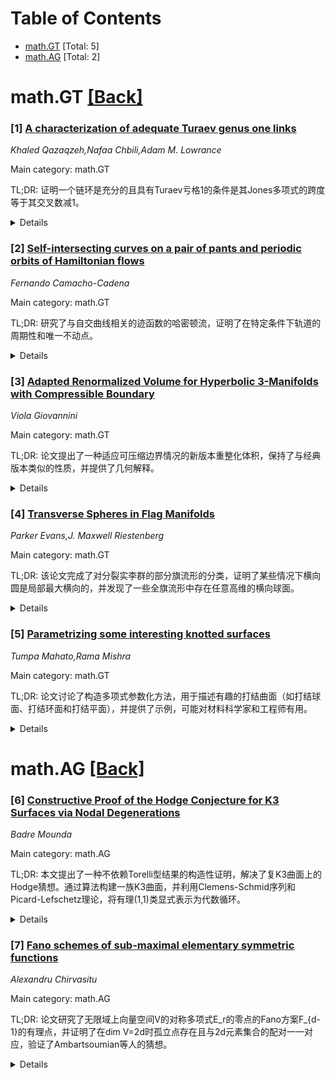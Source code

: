 <div id=toc></div>

# Table of Contents

- [math.GT](#math.GT) [Total: 5]
- [math.AG](#math.AG) [Total: 2]


<div id='math.GT'></div>

# math.GT [[Back]](#toc)

### [1] [A characterization of adequate Turaev genus one links](https://arxiv.org/abs/2507.18855)
*Khaled Qazaqzeh,Nafaa Chbili,Adam M. Lowrance*

Main category: math.GT

TL;DR: 证明一个链环是充分的且具有Turaev亏格1的条件是其Jones多项式的跨度等于其交叉数减1。


<details>
  <summary>Details</summary>
Motivation: 研究链环的充分性与Turaev亏格之间的关系，通过Jones多项式提供量化标准。

Method: 通过数学证明，分析链环的充分性、Turaev亏格与Jones多项式跨度的关系。

Result: 得出链环充分且Turaev亏格1的充要条件是Jones多项式跨度等于交叉数减1。

Conclusion: 为链环分类提供了新的数学工具和理论依据。

Abstract: We prove that a link is adequate and has Turaev genus one if and only if the
span of its Jones polynomial is one less than its crossing number.

</details>


### [2] [Self-intersecting curves on a pair of pants and periodic orbits of Hamiltonian flows](https://arxiv.org/abs/2507.19191)
*Fernando Camacho-Cadena*

Main category: math.GT

TL;DR: 研究了与自交曲线相关的迹函数的哈密顿流，证明了在特定条件下轨道的周期性和唯一不动点。


<details>
  <summary>Details</summary>
Motivation: 探索特征流形上自交曲线迹函数的哈密顿流性质，以理解其动力学行为。

Method: 使用Fock-Goncharov坐标进行显式计算，分析哈密顿流的轨道性质。

Result: 证明了在G=PSL(3,R)和S为裤子曲面时，八字曲线的迹函数轨道是周期且具有唯一不动点。

Conclusion: 结果扩展到了其他自交曲线，如交换子和绕边界k次的曲线，进一步揭示了特征流形的动力学特性。

Abstract: The character variety $\mathscr{X}(S,G)$ associated to an oriented compact
surface $S$ with boundary and a real reductive Lie group $G$ admits a Poisson
structure and is foliated by symplectic leaves. When $G$ is a matrix group, any
closed curve $c\in\pi_1(S)$ induces a trace function
$\mathsf{tr}_c\colon[\rho]\mapsto \mathsf{tr}(\rho(c))$ on $\mathscr{X}(S,G)$.
In this article, we study the Hamiltonian flows of trace functions associated
to self-intersecting curves. We prove that when $G=\mathsf{PSL}(3,\mathbb{R})$
and $S$ is the pair of pants, every orbit of the Hamiltonian flow of the trace
of a figure eight curve on $S$ is periodic and has a unique fixed point. The
proof uses explicit computations in Fock-Goncharov coordinates. As an
application, we prove a similar statement for the trace of the $\Theta$-web.
Finally, we focus on the symplectic leaf corresponding to the unipotent locus,
and derive similar results for two more self-intersecting curves: the
commutator, and a curve going $k$ times around a boundary component.

</details>


### [3] [Adapted Renormalized Volume for Hyperbolic 3-Manifolds with Compressible Boundary](https://arxiv.org/abs/2507.19291)
*Viola Giovannini*

Main category: math.GT

TL;DR: 论文提出了一种适应可压缩边界情况的新版本重整化体积，保持了与经典版本类似的性质，并提供了几何解释。


<details>
  <summary>Details</summary>
Motivation: 研究凸共紧双曲3-流形的重整化体积在边界可压缩时的行为，填补经典方法在此情况下的不足。

Method: 定义了一种新的重整化体积版本，适用于边界可压缩的情况，并分析了其性质，如微分和梯度的有界性。

Result: 新定义的重整化体积在可压缩边界情况下有下界，且与凸核体积函数保持有界距离。

Conclusion: 该方法扩展了重整化体积的应用范围，并为边界可压缩流形提供了新的几何解释。

Abstract: The renormalized volume is a smooth function associating to every convex
co-compact hyperbolic $3$-manifold $M$ a real number. When the boundary of $M$
is incompressible, the renormalized volume is always positive, otherwise there
are sequences of convex co-compact structures on $M$ whose renormalized volumes
diverge to minus infinity.
  We define here a new version of the renormalized volume which adapts to the
compressible boundary case, satisfying properties analogous to those of the
classical one in the incompressible setting. In particular, the adapted
renormalized volume is bounded from below, its differential has uniformly
bounded supremum norm, and its gradient has uniformly bounded Weil-Petersson
norm. Moreover, it stays at uniformly bounded distance from the convex core
volume function. As a corollary, we obtain a bound on the convex core volume of
handlebodies in terms of the Weil-Petersson distance from a subset of the
Teichm\"uller space. Furthermore, the adapted renormalized volume extends
continuously, as a function on the Teichm\"uller space of $\partial\bar M$, to
the strata in the boundary of its Weil-Petersson completion corresponding to
compressible multicurves. We provide a geometric interpretation of the limit
quantity by defining a renormalized volume, and its adapted version, for convex
co-compact hyperbolic $3$-manifolds with a finite set of marked points in the
boundary.

</details>


### [4] [Transverse Spheres in Flag Manifolds](https://arxiv.org/abs/2507.19306)
*Parker Evans,J. Maxwell Riestenberg*

Main category: math.GT

TL;DR: 该论文完成了对分裂实李群的部分旗流形的分类，证明了某些情况下横向圆是局部最大横向的，并发现了一些全旗流形中存在任意高维的横向球面。


<details>
  <summary>Details</summary>
Motivation: 研究分裂实李群的部分旗流形中横向结构的性质，特别是局部最大横向圆的存在性，以及探索全旗流形中高维横向球面的构造。

Method: 利用自旋子和拓扑K-理论工具，构造并验证了高维横向球面的最大横向性，同时结合已知限制和新的E7限制进行分类。

Result: 分类了所有具有局部最大横向圆性质的分裂实李群的部分旗流形，并发现了某些全旗流形中存在任意高维的横向球面。

Conclusion: 论文不仅完成了分类工作，还揭示了横向结构的新现象，为相关领域提供了新的研究视角和工具。

Abstract: For some partial flag manifolds of semisimple real Lie groups, including many
full flag manifolds, transverse circles are known to be locally maximally
transverse. We complete the classification of all partial flag manifolds of
split real Lie groups with this property. As a consequence, $\{7\}$-Anosov
subgroups of split $E_7$ are virtually free or surface groups.
  On the other hand, using spinors, we find transverse spheres of arbitrarily
large dimension in certain full flag manifolds of Cartan-Killing types $A,B,D$.
These transverse spheres are verified to be maximally transverse with tools
from topological $K$-theory. The aforementioned classification follows from
constructions of transverse $m$-spheres, $m \geq 2$, that complement the
previously known restrictions as well as the new $E_7$ restriction.
Additionally, when $G$ is split of type $G_2, B_3,$ or $D_4$, the full flag
manifold admits a fibration by maximally transverse 3-spheres.

</details>


### [5] [Parametrizing some interesting knotted surfaces](https://arxiv.org/abs/2507.19448)
*Tumpa Mahato,Rama Mishra*

Main category: math.GT

TL;DR: 论文讨论了构造多项式参数化方法，用于描述有趣的打结曲面（如打结球面、打结环面和打结平面），并提供了示例，可能对材料科学家和工程师有用。


<details>
  <summary>Details</summary>
Motivation: 研究打结曲面的多项式参数化方法，为材料科学和工程领域提供潜在应用。

Method: 构造多项式参数化方法，用于描述打结曲面（如球面、环面和平面）。

Result: 提供了具体的打结曲面示例，展示了方法的实用性。

Conclusion: 多项式参数化方法为打结曲面的研究和应用提供了新工具，具有实际应用潜力。

Abstract: We discuss methods to construct a polynomial parametrization of some
interesting knotted surfaces (knotted spheres, knotted tori and knotted planes)
and provide examples, which can potentially be used by material scientists and
engineers.

</details>


<div id='math.AG'></div>

# math.AG [[Back]](#toc)

### [6] [Constructive Proof of the Hodge Conjecture for K3 Surfaces via Nodal Degenerations](https://arxiv.org/abs/2507.18999)
*Badre Mounda*

Main category: math.AG

TL;DR: 本文提出了一种不依赖Torelli型结果的构造性证明，解决了复K3曲面上的Hodge猜想。通过算法构建一族K3曲面，并利用Clemens-Schmid序列和Picard-Lefschetz理论，将有理(1,1)类显式表示为代数循环。


<details>
  <summary>Details</summary>
Motivation: 解决复K3曲面上Hodge猜想的构造性证明问题，避免依赖Torelli型结果。

Method: 从任意有理(1,1)类出发，算法构建一族K3曲面，利用Clemens-Schmid序列和Picard-Lefschetz理论，将类表示为代数循环。

Result: 实现了将任意有理(1,1)类显式表示为代数循环的有限步算法。

Conclusion: 该方法不仅解决了K3曲面上的Hodge猜想，还提出了在更高维Calabi-Yau三流形上的推广思路。

Abstract: We give a constructive proof of the Hodge conjecture for complex $K3$
surfaces that does not rely on Torelli-type results. Starting with an arbitrary
rational $(1,1)$-class $\alpha\in H^{1,1}(X,\mathbb{Q})$, we algorithmically
build a one-parameter family of quartic $K3$'s acquiring at most ten
$A_1$-nodes. On the central fibre $\widetilde{X}_0$, the class $\alpha$
specializes to a $\mathbb{Q}$-linear combination of the hyperplane class and
the exceptional $(-2)$-curves coming from the blow-ups of the nodes. Using the
Clemens--Schmid sequence together with Picard--Lefschetz theory, we identify
$\Gr^W_2 H^2_{\lim}\cong H^2(\widetilde{X}_0)$ and transport this combination
back to the original smooth surface as an algebraic divisor. This yields an
explicit, finite-step procedure that realizes any rational $(1,1)$-class by an
algebraic cycle. We also formulate an equivariant extension for $(2,2)$-classes
on Calabi--Yau threefolds, indicating how the same strategy might apply in
higher dimension.

</details>


### [7] [Fano schemes of sub-maximal elementary symmetric functions](https://arxiv.org/abs/2507.19163)
*Alexandru Chirvasitu*

Main category: math.AG

TL;DR: 论文研究了无限域上向量空间V的对称多项式E_r的零点的Fano方案F_{d-1}的有理点，并证明了在dim V=2d时孤立点存在且与2d元素集合的配对一一对应，验证了Ambartsoumian等人的猜想。


<details>
  <summary>Details</summary>
Motivation: 研究对称多项式E_r的零点Fano方案的有理点性质，特别是孤立点的存在条件及其与集合配对的关系，验证相关猜想。

Method: 通过代数几何方法分析Fano方案F_{d-1}(Z(E_{\dim V-1}))的有理点，结合对称多项式和集合配对理论。

Result: 孤立点仅在dim V=2d时存在，且与2d元素集合的配对一一对应，验证了Ambartsoumian等人的猜想。

Conclusion: 研究结果为对称多项式零点Fano方案的性质提供了新见解，并验证了孤立点与集合配对的对应关系及其在积分星变换中的可恢复性。

Abstract: Denote by $E_r$ the $r^{th}$ elementary symmetric polynomial in $\dim V$
variables for a vector space $V$ over an infinite field $\Bbbk$. We describe
the rational points on the Fano scheme $F_{d-1}(Z(E_{\dim V-1}))$ of projective
$(d-1)$-spaces contained in the zero locus of $E_{\dim V-1}$. Isolated points
exist precisely for $\dim V=2d$, in which case they are in bijection with the
$1\cdot 3\cdots (2d-1)$ pairings on a $2d$-element set. This, in particular,
confirming a conjecture of Ambartsoumian, Auel and Jebelli to the effect that
(over $\mathbb{R}$) all isolated points are recoverable via integral star
transforms with appropriate symbols.

</details>
